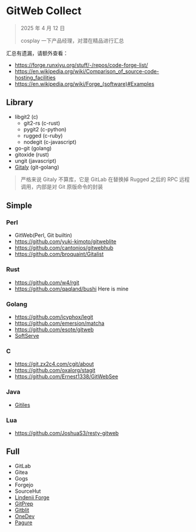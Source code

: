 # GitWeb Collect

> 2025 年 4 月 12 日
>
> cosplay 一下产品经理，对潜在精品进行汇总

汇总有遗漏，请额外查看：

- <https://forge.runxiyu.org/stuff/-/repos/code-forge-list/>
- <https://en.wikipedia.org/wiki/Comparison_of_source-code-hosting_facilities>
- <https://en.wikipedia.org/wiki/Forge_(software)#Examples>

## Library

- libgit2 (c)
  - git2-rs (c-rust)
  - pygit2 (c-python)
  - rugged (c-ruby)
  - nodegit (c-javascript)
- go-git (golang)
- gitoxide (rust)
- ungit (javascript)
- [Gitaly](https://gitlab.com/gitlab-org/gitaly/) (git-golang)

> 严格来说 Gitaly 不算库，它是 GitLab 在替换掉 Rugged 之后的 RPC 远程调用，内部是对 Git 原版命令的封装

## Simple

### Perl

- GitWeb(Perl, Git builtin)
- <https://github.com/yuki-kimoto/gitweblite>
- <https://github.com/cantonios/gitwebhub>
- <https://github.com/broquaint/Gitalist>

### Rust

- <https://github.com/w4/rgit>
- <https://github.com/qaqland/bushi> Here is mine

### Golang

- <https://github.com/icyphox/legit>
- <https://github.com/emersion/matcha>
- <https://github.com/esote/gitweb>
- [SoftServe](https://github.com/charmbracelet/soft-serve)

### C

- <https://git.zx2c4.com/cgit/about>
- <https://github.com/oxalorg/stagit>
- <https://github.com/Ernest1338/GitWebSee>

### Java

- [Gitiles](https://gerrit.googlesource.com/gitiles)

### Lua

- <https://github.com/JoshuaS3/resty-gitweb>

## Full

- GitLab
- Gitea
- Gogs
- Forgejo
- SourceHut
- [Lindenii Forge](https://forge.lindenii.runxiyu.org/forge/-/repos/server/)
- [GitPrep](https://github.com/yuki-kimoto/gitprep)
- [Gitblit](https://github.com/gitblit-org/gitblit)
- [OneDev](https://onedev.io)
- [Pagure](https://pagure.io)
